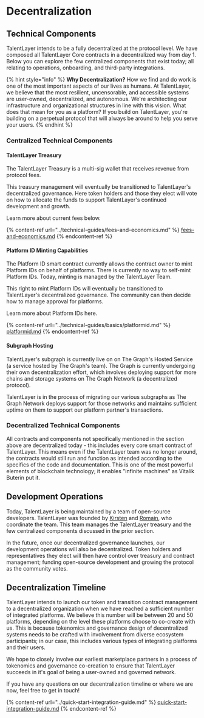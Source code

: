 # Decentralization

## Technical Components

TalentLayer intends to be a fully decentralized at the protocol level. We have composed all TalentLayer Core contracts in a decentralized way from day 1. Below you can explore the few centralized components that exist today; all relating to operations, onboarding, and third-party integrations.

{% hint style="info" %}
**Why Decentralization?** How we find and do work is one of the most important aspects of our lives as humans. At TalentLayer, we believe that the most resilient, uncensorable, and accessible systems are user-owned, decentralized, and autonomous. We're architecting our infrastructure and organizational structures in line with this vision. What does that mean for you as a platform? If you build on TalentLayer, you're building on a perpetual protocol that will always be around to help you serve your users.&#x20;
{% endhint %}

### Centralized Technical Components

#### TalentLayer Treasury

The TalentLayer Treasury is a multi-sig wallet that receives revenue from protocol fees.&#x20;

This treasury management will eventually be transitioned to TalentLayer's decentralized governance. Here token holders and those they elect will vote on how to allocate the funds to support TalentLayer's continued development and growth.&#x20;

Learn more about current fees below.

{% content-ref url="../technical-guides/fees-and-economics.md" %}
[fees-and-economics.md](../technical-guides/fees-and-economics.md)
{% endcontent-ref %}

#### Platform ID Minting Capabilities

The Platform ID smart contract currently allows the contract owner to mint Platform IDs on behalf of platforms. There is currently no way to self-mint Platform IDs. Today, minting is managed by the TalentLayer Team.&#x20;

This right to mint Platform IDs will eventually be transitioned to TalentLayer's decentralized governance. The community can then decide how to manage approval for platforms.&#x20;

Learn more about Platform IDs here.

{% content-ref url="../technical-guides/basics/platformid.md" %}
[platformid.md](../technical-guides/basics/platformid.md)
{% endcontent-ref %}

#### Subgraph Hosting

TalentLayer's subgraph is currently live on on The Graph's Hosted Service (a service hosted by The Graph's team). The Graph is currently undergoing their own decentralization effort, which involves deploying support for more chains and storage systems on The Graph Network (a decentralized protocol).&#x20;

TalentLayer is in the process of migrating our various subgraphs as The Graph Network deploys support for those networks and maintains sufficient uptime on them to support our platform partner's transactions.&#x20;

### Decentralized Technical Components

All contracts and components not specifically mentioned in the section above are decentralized today - this includes every core smart contract of TalentLayer. This means even if the TalentLayer team was no longer around, the contracts would still run and function as intended according to the specifics of the code and documentation. This is one of the most powerful elements of blockchain technology; it enables "infinite machines" as Vitalik Buterin put it.&#x20;

## Development Operations

Today, TalentLayer is being maintained by a team of open-source developers. TalentLayer was founded by [Kirsten](https://kirstenpomales.com/) and [Romain](https://github.com/0xromain), who coordinate the team. This team manages the TalentLayer treasury and the few centralized components discussed in the prior section. &#x20;

In the future, once our decentralized governance launches, our development operations will also be decentralized. Token holders and representatives they elect will then have control over treasury and contract management; funding open-source development and growing the protocol as the community votes.&#x20;

## Decentralization Timeline

TalentLayer intends to launch our token and transition contract management to a decentralized organization when we have reached a sufficient number of integrated platforms. We believe this number will be between 20 and 50 platforms, depending on the level these platforms choose to co-create with us. This is because tokenomics and governance design of decentralized systems needs to be crafted with involvement from diverse ecosystem participants; in our case, this includes various types of integrating platforms and their users.&#x20;

We hope to closely involve our earliest marketplace partners in a process of tokenomics and governance co-creation to ensure that TalentLayer succeeds in it's goal of being a user-owned and governed network.&#x20;

If you have any questions on our decentralization timeline or where we are now, feel free to get in touch!

{% content-ref url="../quick-start-integration-guide.md" %}
[quick-start-integration-guide.md](../quick-start-integration-guide.md)
{% endcontent-ref %}
